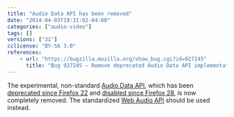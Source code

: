 ```yaml
---
title: "Audio Data API has been removed"
date: "2014-04-03T19:31:02-04:00"
categories: ["audio-video"]
tags: []
versions: ["31"]
cclicense: "BY-SA 3.0"
references:
    - url: "https://bugzilla.mozilla.org/show_bug.cgi?id=927245"
      title: "Bug 927245 – Remove deprecated Audio Data API implementation"
---
```

The experimental, non-standard [Audio Data API](https://developer.mozilla.org/en-US/docs/Introducing_the_Audio_API_Extension), which has been [deprecated since Firefox 22](https://www.fxsitecompat.com/en-CA/docs/2013/audio-data-api-has-been-deprecated/) and [disabled since Firefox 28](https://www.fxsitecompat.com/en-CA/docs/2013/audio-data-api-has-been-disabled/), is now completely removed. The standardized [Web Audio API](https://developer.mozilla.org/en-US/docs/Web_Audio_API) should be used instead.

